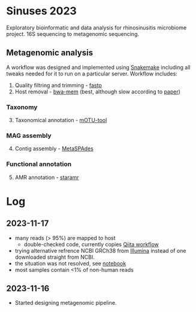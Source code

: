 # Sinuses 2023
Exploratory bioinformatic and data analysis for rhinosinusitis microbiome project. 16S sequencing to metagenomic sequencing.


## Metagenomic analysis
A workflow was designed and implemented using [Snakemake](https://github.com/snakemake/snakemake) including all tweaks needed for it to run on a particular server.
Workflow includes:
1. Quality filtring and trimming - [fastp](https://github.com/OpenGene/fastp)
2. Host removal - [bwa-mem](https://github.com/lh3/bwa) (best, although slow according to [paper](https://journals.asm.org/doi/10.1128/msystems.01378-21))

### Taxonomy
3. Taxonomical annotation - [mOTU-tool](https://github.com/motu-tool/mOTUs)

### MAG assembly
4. Contig assembly - [MetaSPAdes](https://github.com/ablab/spades)

### Functional annotation
5. AMR annotation - [staramr](https://github.com/phac-nml/staramr)

# Log

## 2023-11-17
- many reads (> 95%) are mapped to host
    - double-checked code, currently copies [Qiita workflow](https://github.com/qiita-spots/qp-fastp-minimap2/blob/main/qp_fastp_minimap2/qp_fastp_minimap2.py)
- trying alternative refrence NCBI GRCh38 from [Illumina](https://support.illumina.com/sequencing/sequencing_software/igenome.html) instead of one downloaded straight from NCBI.
- the situation was not resolved, see [notebook](https://github.com/valentynbez/sinuses_2023/blob/b7b1b44c035c14b5eebc74657204c509ca8b0691/notebooks/dev.ipynb)
- most samples contain <1% of non-human reads

## 2023-11-16
- Started designing metagenomic pipeline.